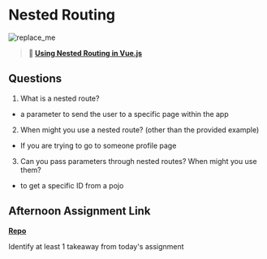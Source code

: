 # Nested Routing

![replace_me](https://codeworks.blob.core.windows.net/public/assets/img/illustrations/placeholder.svg)

> **📖 [Using Nested Routing in Vue.js](https://codeworksacademy.com/fs-student-guide/resources/wk6/04-Child-Routes)**

## Questions

1. What is a nested route?
  - a parameter to send the user to a specific page within the app

2. When might you use a nested route? (other than the provided example)
  - If you are trying to go to someone profile page
3. Can you pass parameters through nested routes? When might you use them?
  - to get a specific ID from a pojo
## Afternoon Assignment Link

**[Repo](https://github.com/rtuscany23/lost_in_the_me.git)**

Identify at least 1 takeaway from today's assignment
